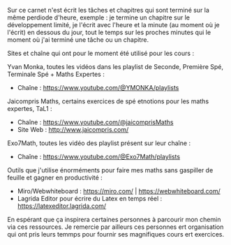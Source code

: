 Sur ce carnet n'est écrit les tâches et chapitres qui sont terminé sur la même perdiode d'heure, 
exemple : je termine un chapitre sur le développement limité, je l'écrit avec l'heure et la minute (au moment où je l'écrit) en dessous du jour,
tout le temps sur les proches minutes qui le moment où j'ai terminé une tâche ou un chapitre.

Sites et chaîne qui ont pour le moment été utilisé pour les cours :

Yvan Monka, toutes les vidéos dans les playlist de Seconde, Première Spé, Terminale Spé + Maths Expertes : 
- Chaîne : https://www.youtube.com/@YMONKA/playlists

Jaicompris Maths, certains exercices de spé etnotions pour les maths expertes, TaL1 : 
- Chaîne : https://www.youtube.com/@jaicomprisMaths
- Site Web : http://www.jaicompris.com/

Exo7Math, toutes les vidéo des playlist présent sur leur chaîne : 
- Chaîne : https://www.youtube.com/@Exo7Math/playlists

Outils que j'utilise énorméments pour faire mes maths sans gaspiller de feuille et gagner en productivité :
- Miro/Webwhiteboard : https://miro.com/ | https://webwhiteboard.com/
- Lagrida Editor pour écrire du Latex en temps réel : https://latexeditor.lagrida.com/

En espérant que ça inspirera certaines personnes à parcourir mon chemin via ces ressources.
Je remercie par ailleurs ces personnes ert organisation qui ont pris leurs temmps pour fournir ses magnifiques cours ert exercices.
